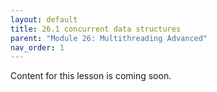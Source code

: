 ```yaml
---
layout: default
title: 26.1 concurrent data structures
parent: "Module 26: Multithreading Advanced"
nav_order: 1
---
```


Content for this lesson is coming soon.
